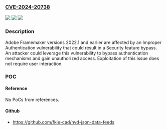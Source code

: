 ### [CVE-2024-20738](https://cve.mitre.org/cgi-bin/cvename.cgi?name=CVE-2024-20738)
![](https://img.shields.io/static/v1?label=Product&message=Adobe%20Framemaker&color=blue)
![](https://img.shields.io/static/v1?label=Version&message=n%2Fa&color=blue)
![](https://img.shields.io/static/v1?label=Vulnerability&message=Improper%20Authentication%20(CWE-287)&color=brighgreen)

### Description

Adobe Framemaker versions 2022.1 and earlier are affected by an Improper Authentication vulnerability that could result in a Security feature bypass. An attacker could leverage this vulnerability to bypass authentication mechanisms and gain unauthorized access. Exploitation of this issue does not require user interaction.

### POC

#### Reference
No PoCs from references.

#### Github
- https://github.com/fkie-cad/nvd-json-data-feeds


